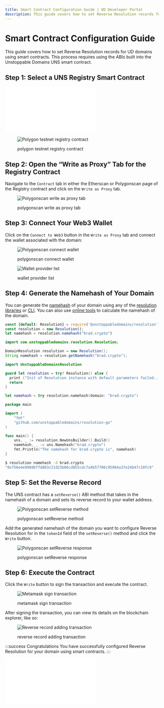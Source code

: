 ```yaml
---
title: Smart Contract Configuration Guide | UD Developer Portal
description: This guide covers how to set Reverse Resolution records for UD domains using smart contracts. This process requires using the ABIs implemented into the Unstoppable Domains UNS smart contract.
---
```


# Smart Contract Configuration Guide

This guide covers how to set Reverse Resolution records for UD domains using smart contracts. This process requires using the ABIs built into the Unstoppable Domains UNS smart contract.

## Step 1: Select a UNS Registry Smart Contract

<embed src="/snippets/_uns_smart_contracts.md" />

<figure>

![Polygon testnet registry contract](/images/polygon-testnet-registry-contract.png)

<figcaption>polygon testnet registry contract</figcaption>
</figure>

## Step 2: Open the “Write as Proxy” Tab for the Registry Contract

Navigate to the `Contract` tab in either the Etherscan or Polygonscan page of the Registry contract and click on the `Write as Proxy` tab.

<figure>

![Polygonscan write as proxy tab](/images/polygonscan-write-as-proxy-tab.png '#width=50%')

<figcaption>polygonscan write as proxy tab</figcaption>
</figure>


## Step 3: Connect Your Web3 Wallet

Click on the `Connect to Web3` button in the `Write as Proxy` tab and connect the wallet associated with the domain:

<figure class="half-inline-block">

![Polygonscan connect wallet](/images/polygonscan-connect-wallet.png)

<figcaption>polygonscan connect wallet</figcaption>
</figure>

<figure class="half-inline-block">

![Wallet provider list](/images/wallet-provider-list.png)

<figcaption>wallet provider list</figcaption>
</figure>

## Step 4: Generate the Namehash of Your Domain

You can generate the [namehash](../../getting-started/domain-registry-essentials/namehashing/) of your domain using any of the [resolution libraries](../../developer-toolkit/resolution-libraries/libraries-overview/) or [CLI](../../developer-toolkit/resolution-cli/). You can also use [online tools](https://swolfeyes.github.io/ethereum-namehash-calculator/) to calculate the namehash of the domain.

```javascript JavaScript
const {default: Resolution} = require('@unstoppabledomains/resolution');
const resolution = new Resolution();
let namehash = resolution.namehash("brad.crypto")
```
```java Java
import com.unstoppabledomains.resolution.Resolution;

DomainResolution resolution = new Resolution();
String namehash = resolution.getNamehash("brad.crypto");
```
```swift Swift
import UnstoppableDomainsResolution

guard let resolution = try? Resolution() else {
  print ("Init of Resolution instance with default parameters failed...")
  return
}

let namehash = try resolution.namehash(domain: "brad.crypto")
```
```go Golang
package main

import (
    "fmt"
    "github.com/unstoppabledomains/resolution-go"
)

func main() {
    uns, _ := resolution.NewUnsBuilder().Build()
    namehash, _ := uns.Namehash("brad.crypto")
    fmt.Println("The namehash for brad.crypto is", namehash)
}
```
```bash Resolution CLI
$ resolution namehash -d brad.crypto
"0x756e4e998dbffd803c21d23b06cd855cdc7a4b57706c95964a37e24b47c10fc9"
```

## Step 5: Set the Reverse Record

The UNS contract has a `setReverse()` ABI method that takes in the namehash of a domain and sets its reverse record to your wallet address.

<figure>

![Polygonscan setReverse method](/images/set-reverse-abi.png)

<figcaption>polygonscan setReverse method</figcaption>
</figure>

Add the generated namehash of the domain you want to configure Reverse Resolution for in the `tokenId` field of the `setReverse()` method and click the `Write` button.

<figure>

![Polygonscan setReverse response](/images/set-reverse-response.png)

<figcaption>polygonscan setReverse response</figcaption>
</figure>

## Step 6: Execute the Contract

Click the `Write` button to sign the transaction and execute the contract.

<figure>

![Metamask sign transaction](/images/set-reverse-tx-sign.png '#width=50%')

<figcaption>metamask sign transaction</figcaption>
</figure>

After signing the transaction, you can view its details on the blockchain explorer, like so:

<figure>

![Reverse record adding transaction](/images/finished-adding-reverse-record.png)

<figcaption>reverse record adding transaction</figcaption>
</figure>

:::success Congratulations
You have successfully configured Reverse Resolution for your domain using smart contracts.
:::

<embed src="/snippets/_discord.md" />
